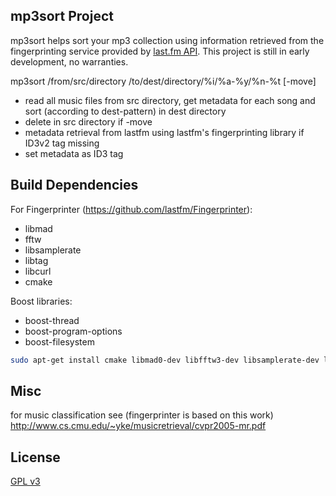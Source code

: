 mp3sort Project
-----------------
mp3sort helps sort your mp3 collection using information retrieved from the fingerprinting service provided by [last.fm API](http://www.lastfm.de/api/show/track.getFingerprintMetadata).
This project is still in early development, no warranties.

mp3sort /from/src/directory /to/dest/directory/%i/%a-%y/%n-%t [-move]

- read all music files from src directory, get metadata for each song and sort (according to dest-pattern) in dest directory
- delete in src directory if -move
- metadata retrieval from lastfm using lastfm's fingerprinting library if ID3v2 tag missing
- set metadata as ID3 tag

Build Dependencies
---------------------------

For Fingerprinter (https://github.com/lastfm/Fingerprinter):
- libmad
- fftw
- libsamplerate
- libtag
- libcurl
- cmake

Boost libraries:
- boost-thread
- boost-program-options
- boost-filesystem

``` sh
sudo apt-get install cmake libmad0-dev libfftw3-dev libsamplerate-dev libtag1-dev libboost-dev libboost-thread-dev libboost-filesystem-dev libcurl4-dev libboost-program-options-dev
```

Misc
----

for music classification see (fingerprinter is based on this work)
http://www.cs.cmu.edu/~yke/musicretrieval/cvpr2005-mr.pdf

License
-------

[GPL v3](http://www.gnu.org/licenses/gpl.txt)
